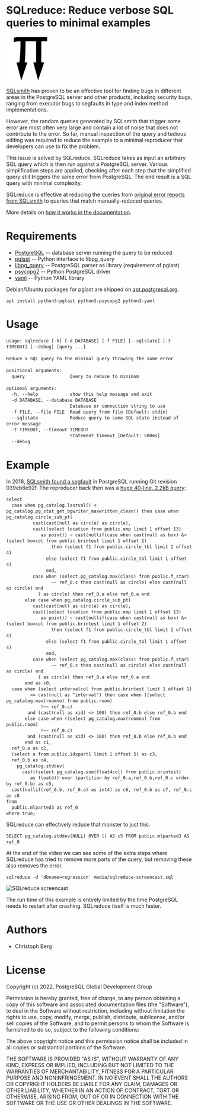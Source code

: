 SQLreduce: Reduce verbose SQL queries to minimal examples
=========================================================

![SQLreduce logo](docs/sqlreduce.png)

[SQLsmith](https://github.com/anse1/sqlsmith) has proven to be an effective
tool for finding bugs in different areas in the PostgreSQL server and other
products, including security bugs, ranging from executor bugs to segfaults in
type and index method implementations.

However, the random queries generated by SQLsmith that trigger some error are
most often very large and contain a lot of noise that does not contribute to
the error. So far, manual inspection of the query and tedious editing was
required to reduce the example to a minimal reproducer that developers can use
to fix the problem.

This issue is solved by SQLreduce. SQLreduce takes as input an arbitrary SQL
query which is then run against a PostgreSQL server. Various simplification
steps are applied, checking after each step that the simplified query still
triggers the same error from PostgreSQL. The end result is a SQL query with
minimal complexity.

SQLreduce is effective at reducing the queries from
[original error reports from SQLsmith](https://github.com/anse1/sqlsmith/wiki#score-list)
to queries that match manually-reduced queries.

More details on [how it works in the documentation](docs/howitworks.md).

# Requirements

* [PostgreSQL](https://www.postgresql.org/) -- database server running the query to be reduced
* [pglast](https://github.com/lelit/pglast) -- Python interface to libpg_query
* [libpg_query](https://github.com/pganalyze/libpg_query) -- PostgreSQL parser as library (requirement of pglast)
* [psycopg2](https://www.psycopg.org/) -- Python PostgreSQL driver
* [yaml](https://pyyaml.org/) -- Python YAML library

Debian/Ubuntu packages for pglast are shipped on [apt.postgresql.org](https://apt.postgresql.org).

```
apt install python3-pglast python3-psycopg2 python3-yaml
```

# Usage

```
usage: sqlreduce [-h] [-d DATABASE] [-f FILE] [--sqlstate] [-t TIMEOUT] [--debug] [query ...]

Reduce a SQL query to the minimal query throwing the same error

positional arguments:
  query                 Query to reduce to minimum

optional arguments:
  -h, --help            show this help message and exit
  -d DATABASE, --database DATABASE
                        Database or connection string to use
  -f FILE, --file FILE  Read query from file [Default: stdin]
  --sqlstate            Reduce query to same SQL state instead of error message
  -t TIMEOUT, --timeout TIMEOUT
                        Statement timeout [Default: 500ms]
  --debug
```

# Example

In 2018,
[SQLsmith found a segfault](https://www.postgresql.org/message-id/87woxi24uw.fsf@ansel.ydns.eu)
in PostgreSQL running Git revision 039eb6e92f. The reproducer back then was a
[huge 40-line, 2.2kB query](media/sqlreduce-screencast.sql):

```
select
  case when pg_catalog.lastval() < pg_catalog.pg_stat_get_bgwriter_maxwritten_clean() then case when pg_catalog.circle_sub_pt(
          cast(cast(null as circle) as circle),
          cast((select location from public.emp limit 1 offset 13)
             as point)) ~ cast(nullif(case when cast(null as box) &> (select boxcol from public.brintest limit 1 offset 2)
                 then (select f1 from public.circle_tbl limit 1 offset 4)
               else (select f1 from public.circle_tbl limit 1 offset 4)
               end,
          case when (select pg_catalog.max(class) from public.f_star)
                 ~~ ref_0.c then cast(null as circle) else cast(null as circle) end
            ) as circle) then ref_0.a else ref_0.a end
       else case when pg_catalog.circle_sub_pt(
          cast(cast(null as circle) as circle),
          cast((select location from public.emp limit 1 offset 13)
             as point)) ~ cast(nullif(case when cast(null as box) &> (select boxcol from public.brintest limit 1 offset 2)
                 then (select f1 from public.circle_tbl limit 1 offset 4)
               else (select f1 from public.circle_tbl limit 1 offset 4)
               end,
          case when (select pg_catalog.max(class) from public.f_star)
                 ~~ ref_0.c then cast(null as circle) else cast(null as circle) end
            ) as circle) then ref_0.a else ref_0.a end
       end as c0,
  case when (select intervalcol from public.brintest limit 1 offset 1)
         >= cast(null as "interval") then case when ((select pg_catalog.max(roomno) from public.room)
             !~~ ref_0.c)
        and (cast(null as xid) <> 100) then ref_0.b else ref_0.b end
       else case when ((select pg_catalog.max(roomno) from public.room)
             !~~ ref_0.c)
        and (cast(null as xid) <> 100) then ref_0.b else ref_0.b end
       end as c1,
  ref_0.a as c2,
  (select a from public.idxpart1 limit 1 offset 5) as c3,
  ref_0.b as c4,
    pg_catalog.stddev(
      cast((select pg_catalog.sum(float4col) from public.brintest)
         as float4)) over (partition by ref_0.a,ref_0.b,ref_0.c order by ref_0.b) as c5,
  cast(nullif(ref_0.b, ref_0.a) as int4) as c6, ref_0.b as c7, ref_0.c as c8
from
  public.mlparted3 as ref_0
where true;
```

SQLreduce can effectively reduce that monster to just this:

```
SELECT pg_catalog.stddev(NULL) OVER () AS c5 FROM public.mlparted3 AS ref_0
```

At the end of the video we can see some of the extra steps where SQLreduce has
tried to remove more parts of the query, but removing these also removes the
error.

```
sqlreduce -d 'dbname=regression' media/sqlreduce-screencast.sql
```

![SQLreduce screencast](media/sqlreduce-screencast.gif)

The run time of this example is entirely limited by the time PostgreSQL needs to
restart after crashing. SQLreduce itself is much faster.

# Authors

* Christoph Berg

# License

Copyright (c) 2022, PostgreSQL Global Development Group

Permission is hereby granted, free of charge, to any person obtaining a copy of
this software and associated documentation files (the "Software"), to deal in
the Software without restriction, including without limitation the rights to
use, copy, modify, merge, publish, distribute, sublicense, and/or sell copies
of the Software, and to permit persons to whom the Software is furnished to do
so, subject to the following conditions:

The above copyright notice and this permission notice shall be included in all
copies or substantial portions of the Software.

THE SOFTWARE IS PROVIDED "AS IS", WITHOUT WARRANTY OF ANY KIND, EXPRESS OR
IMPLIED, INCLUDING BUT NOT LIMITED TO THE WARRANTIES OF MERCHANTABILITY,
FITNESS FOR A PARTICULAR PURPOSE AND NONINFRINGEMENT. IN NO EVENT SHALL THE
AUTHORS OR COPYRIGHT HOLDERS BE LIABLE FOR ANY CLAIM, DAMAGES OR OTHER
LIABILITY, WHETHER IN AN ACTION OF CONTRACT, TORT OR OTHERWISE, ARISING FROM,
OUT OF OR IN CONNECTION WITH THE SOFTWARE OR THE USE OR OTHER DEALINGS IN THE
SOFTWARE.
